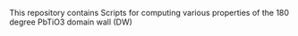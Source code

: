 This repository contains Scripts for computing various properties of the 180 degree PbTiO3 domain wall (DW)
